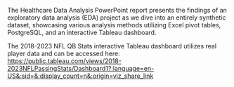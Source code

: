 The Healthcare Data Analysis PowerPoint report presents the findings of an exploratory data analysis (EDA) project as we dive into an entirely synthetic dataset, showcasing various analysis methods utilizing Excel pivot tables, PostgreSQL, and an interactive Tableau dashboard.  


The 2018-2023 NFL QB Stats interactive Tableau dashboard utilizes real player data and can be accessed here: https://public.tableau.com/views/2018-2023NFLPassingStats/Dashboard1?:language=en-US&:sid=&:display_count=n&:origin=viz_share_link
